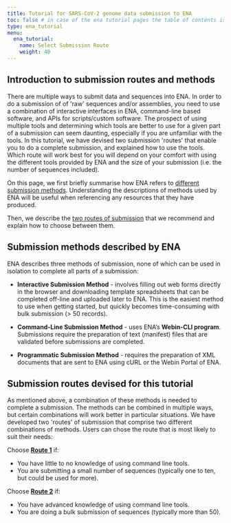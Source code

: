 ```yaml
---
title: Tutorial for SARS-CoV-2 genome data submission to ENA
toc: false # in case of the ena tutorial pages the table of contents is inserted inside the template, ena_tutorial
type: ena_tutorial
menu:
  ena_tutorial:
    name: Select Submission Route
    weight: 40
---
```


## Introduction to submission routes and methods

There are multiple ways to submit data and sequences into ENA. In order to do a submission of of 'raw' sequences and/or assemblies, you need to use a combination of interactive interfaces in ENA, command-line based software, and APIs for scripts/custom software. The prospect of using multiple tools and determining which tools are better to use for a given part of a submission can seem daunting, especially if you are unfamiliar with the tools. In this tutorial, we have devised two submission 'routes' that enable you to do a complete submission, and explained how to use the tools. Which route will work best for you will depend on your comfort with using the different tools provided by ENA and the size of your submission (i.e. the number of sequences included).

On this page, we first briefly summarise how ENA refers to [different submission methods](/support_services/tutorial_ena/tutorial_ena_selectsub/#submission-methods-described-by-ena). Understanding the descriptions of methods used by ENA will be useful when referencing any resources that they have produced.

Then, we describe the [two routes of submission](/support_services/tutorial_ena/tutorial_ena_selectsub/#submission-routes-devised-for-this-tutorial) that we recommend and explain how to choose between them.

## Submission methods described by ENA

ENA describes three methods of submission, none of which can be used in isolation to complete all parts of a submission:

- **Interactive Submission Method** - involves filling out web forms directly in the browser and downloading template spreadsheets that can be completed off-line and uploaded later to ENA. This is the easiest method to use when getting started, but quickly becomes time-consuming with bulk submission (> 50 records).

- **Command-Line Submission Method** - uses ENA’s **Webin-CLI program**. Submissions require the preparation of text (manifest) files that are validated before submissions are completed.

- **Programmatic Submission Method** - requires the preparation of XML documents that are sent to ENA using cURL or the Webin Portal of ENA.

## Submission routes devised for this tutorial

As mentioned above, a combination of these methods is needed to complete a submission. The methods can be combined in multiple ways, but certain combinations will work better in particular situations. We have developed two 'routes' of submission that comprise two different combinations of methods. Users can chose the route that is most likely to suit their needs:

Choose [**Route 1**](/support_services/tutorial_ena/tutorial_ena_subroute1) if:

- You have little to no knowledge of using command line tools.
- You are submitting a small number of sequences (typically one to ten, but could be used for more).

Choose [**Route 2**](/support_services/tutorial_ena/tutorial_ena_subroute2) if:

- You have advanced knowledge of using command line tools.
- You are doing a bulk submission of sequences (typically more than 50).
